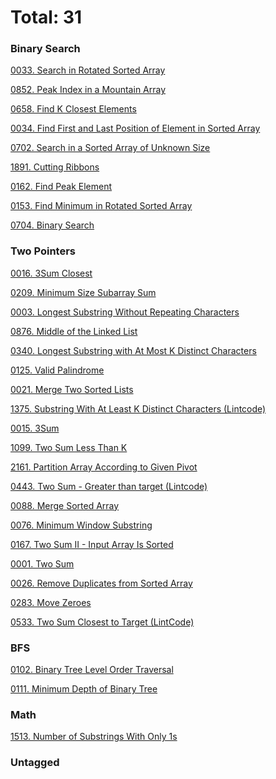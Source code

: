 # Total: 31

### Binary Search

[0033. Search in Rotated Sorted Array](problems/0033.%20Search%20in%20Rotated%20Sorted%20Array.md)

[0852. Peak Index in a Mountain Array](problems/0852.%20Peak%20Index%20in%20a%20Mountain%20Array.md)

[0658. Find K Closest Elements](problems/0658.%20Find%20K%20Closest%20Elements.md)

[0034. Find First and Last Position of Element in Sorted Array](problems/0034.%20Find%20First%20and%20Last%20Position%20of%20Element%20in%20Sorted%20Array.md)

[0702. Search in a Sorted Array of Unknown Size](problems/0702.%20Search%20in%20a%20Sorted%20Array%20of%20Unknown%20Size.md)

[1891. Cutting Ribbons](problems/1891.%20Cutting%20Ribbons.md)

[0162. Find Peak Element](problems/0162.%20Find%20Peak%20Element.md)

[0153. Find Minimum in Rotated Sorted Array](problems/0153.%20Find%20Minimum%20in%20Rotated%20Sorted%20Array.md)

[0704. Binary Search](problems/0704.%20Binary%20Search.md)

### Two Pointers

[0016. 3Sum Closest](problems/0016.%203Sum%20Closest.md)

[0209. Minimum Size Subarray Sum](problems/0209.%20Minimum%20Size%20Subarray%20Sum.md)

[0003. Longest Substring Without Repeating Characters](problems/0003.%20Longest%20Substring%20Without%20Repeating%20Characters.md)

[0876. Middle of the Linked List](problems/0876.%20Middle%20of%20the%20Linked%20List.md)

[0340. Longest Substring with At Most K Distinct Characters](problems/0340.%20Longest%20Substring%20with%20At%20Most%20K%20Distinct%20Characters.md)

[0125. Valid Palindrome](problems/0125.%20Valid%20Palindrome.md)

[0021. Merge Two Sorted Lists](problems/0021.%20Merge%20Two%20Sorted%20Lists.md)

[1375. Substring With At Least K Distinct Characters (Lintcode)](problems/1375.%20Substring%20With%20At%20Least%20K%20Distinct%20Characters%20(Lintcode).md)

[0015. 3Sum](problems/0015.%203Sum.md)

[1099. Two Sum Less Than K](problems/1099.%20Two%20Sum%20Less%20Than%20K.md)

[2161. Partition Array According to Given Pivot](problems/2161.%20Partition%20Array%20According%20to%20Given%20Pivot.md)

[0443. Two Sum - Greater than target (Lintcode)](problems/0443.%20Two%20Sum%20-%20Greater%20than%20target%20(Lintcode).md)

[0088. Merge Sorted Array](problems/0088.%20Merge%20Sorted%20Array.md)

[0076. Minimum Window Substring](problems/0076.%20Minimum%20Window%20Substring.md)

[0167. Two Sum II - Input Array Is Sorted](problems/0167.%20Two%20Sum%20II%20-%20Input%20Array%20Is%20Sorted.md)

[0001. Two Sum](problems/0001.%20Two%20Sum.md)

[0026. Remove Duplicates from Sorted Array](problems/0026.%20Remove%20Duplicates%20from%20Sorted%20Array.md)

[0283. Move Zeroes](problems/0283.%20Move%20Zeroes.md)

[0533. Two Sum Closest to Target (LintCode)](problems/0533.%20Two%20Sum%20Closest%20to%20Target%20(LintCode).md)

### BFS

[0102. Binary Tree Level Order Traversal](problems/0102.%20Binary%20Tree%20Level%20Order%20Traversal.md)

[0111. Minimum Depth of Binary Tree](problems/0111.%20Minimum%20Depth%20of%20Binary%20Tree.md)

### Math

[1513. Number of Substrings With Only 1s](problems/1513.%20Number%20of%20Substrings%20With%20Only%201s.md)

### Untagged

